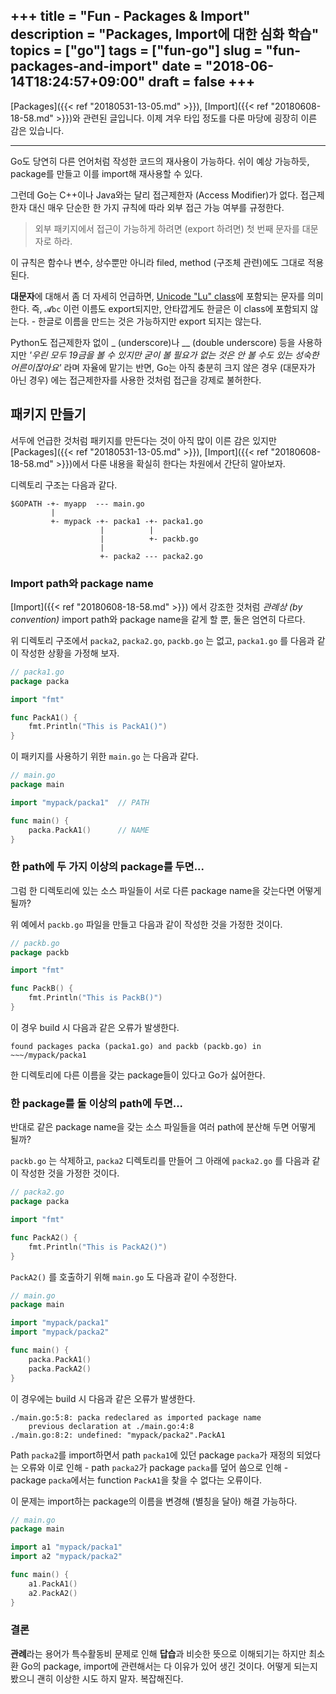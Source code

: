 +++
title = "Fun - Packages & Import"
description = "Packages, Import에 대한 심화 학습"
topics = ["go"]
tags = ["fun-go"]
slug = "fun-packages-and-import"
date = "2018-06-14T18:24:57+09:00"
draft = false
+++
---

[Packages]({{< ref "20180531-13-05.md" >}}), [Import]({{< ref "20180608-18-58.md" >}})와 관련된 글입니다. 이제 겨우 타입 정도를 다룬 마당에 굉장히 이른 감은 있습니다.

---

Go도 당연히 다른 언어처럼 작성한 코드의 재사용이 가능하다. 쉬이 예상 가능하듯, package를 만들고 이를 import해 재사용할 수 있다.

그런데 Go는 C++이나 Java와는 달리 접근제한자 (Access Modifier)가 없다. 접근제한자 대신 매우 단순한 한 가지 규칙에 따라 외부 접근 가능 여부를 규정한다.

> 외부 패키지에서 접근이 가능하게 하려면 (export 하려면) 첫 번째 문자를 대문자로 하라.

이 규칙은 함수나 변수, 상수뿐만 아니라 filed, method (구조체 관련)에도 그대로 적용된다.

**대문자**에 대해서 좀 더 자세히 언급하면, [Unicode "Lu" class](https://www.fileformat.info/info/unicode/category/Lu/list.htm)에 포함되는 문자를 의미한다. 즉, `𝓐bc` 이런 이름도 export되지만, 안타깝게도 한글은 이 class에 포함되지 않는다. - 한글로 이름을 만드는 것은 가능하지만 export 되지는 않는다.

Python도 접근제한자 없이 _ (underscore)나 __ (double underscore) 등을 사용하지만 *'우린 모두 19금을 볼 수 있지만 굳이 볼 필요가 없는 것은 안 볼 수도 있는 성숙한 어른이잖아요'* 라며 자율에 맡기는 반면, Go는 아직 충분히 크지 않은 경우 (대문자가 아닌 경우) 에는 접근제한자를 사용한 것처럼 접근을 강제로 불허한다.

## 패키지 만들기

서두에 언급한 것처럼 패키지를 만든다는 것이 아직 많이 이른 감은 있지만 [Packages]({{< ref "20180531-13-05.md" >}}), [Import]({{< ref "20180608-18-58.md" >}})에서 다룬 내용을 확실히 한다는 차원에서 간단히 알아보자.

디렉토리 구조는 다음과 같다.

```
$GOPATH -+- myapp  --- main.go
         |
         +- mypack -+- packa1 -+- packa1.go
                    |          |
                    |          +- packb.go
                    |
                    +- packa2 --- packa2.go
```

### Import path와 package name

[Import]({{< ref "20180608-18-58.md" >}}) 에서 강조한 것처럼 *관례상 (by convention)* import path와 package name을 같게 할 뿐, 둘은 엄연히 다르다.

위 디렉토리 구조에서 `packa2`, `packa2.go`, `packb.go` 는 없고, `packa1.go` 를 다음과 같이 작성한 상황을 가정해 보자.

```go
// packa1.go
package packa

import "fmt"

func PackA1() {
    fmt.Println("This is PackA1()")
}
```

이 패키지를 사용하기 위한 `main.go` 는 다음과 같다.

```go
// main.go
package main

import "mypack/packa1" 	// PATH

func main() {
    packa.PackA1()		// NAME
}
```

### 한 path에 두 가지 이상의 package를 두면...

그럼 한 디렉토리에 있는 소스 파일들이 서로 다른 package name을 갖는다면 어떻게 될까?

위 예에서 `packb.go` 파일을 만들고 다음과 같이 작성한 것을 가정한 것이다.

```go
// packb.go
package packb

import "fmt"

func PackB() {
    fmt.Println("This is PackB()")
}
```

이 경우 build 시 다음과 같은 오류가 발생한다.

```
found packages packa (packa1.go) and packb (packb.go) in ~~~/mypack/packa1
```

한 디렉토리에 다른 이름을 갖는 package들이 있다고 Go가 싫어한다.

### 한 package를 둘 이상의 path에 두면...

반대로 같은 package name을 갖는 소스 파일들을 여러 path에 분산해 두면 어떻게 될까?

`packb.go` 는 삭제하고, `packa2` 디렉토리를 만들어 그 아래에 `packa2.go` 를 다음과 같이 작성한 것을 가정한 것이다.

```go
// packa2.go
package packa

import "fmt"

func PackA2() {
    fmt.Println("This is PackA2()")
}
```

`PackA2()` 를 호출하기 위해 `main.go` 도 다음과 같이 수정한다.

```go
// main.go
package main

import "mypack/packa1"
import "mypack/packa2"

func main() {
    packa.PackA1()
    packa.PackA2()
}
```

이 경우에는 build 시 다음과 같은 오류가 발생한다.

```
./main.go:5:8: packa redeclared as imported package name
	previous declaration at ./main.go:4:8
./main.go:8:2: undefined: "mypack/packa2".PackA1
```

Path `packa2`를 import하면서 path `packa1`에 있던 package `packa`가 재정의 되었다는 오류와 이로 인해 - path `packa2`가 package `packa`를 덮어 씀으로 인해 - package `packa`에서는 function `PackA1`을 찾을 수 없다는 오류이다.

이 문제는 import하는 package의 이름을 변경해 (별칭을 달아) 해결 가능하다.

```go
// main.go
package main

import a1 "mypack/packa1"
import a2 "mypack/packa2"

func main() {
    a1.PackA1()
    a2.PackA2()
}
```

### 결론

**관례**라는 용어가 특수활동비 문제로 인해 **답습**과 비슷한 뜻으로 이해되기는 하지만 최소환 Go의 package, import에 관련해서는 다 이유가 있어 생긴 것이다. 어떻게 되는지 봤으니 괜히 이상한 시도 하지 말자. 복잡해진다.

